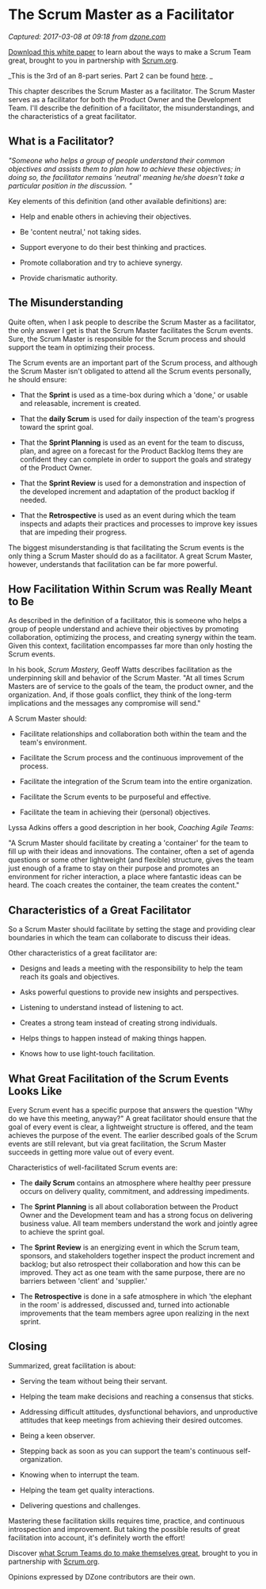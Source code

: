 # The Scrum Master as a Facilitator

_Captured: 2017-03-08 at 09:18 from [dzone.com](https://dzone.com/articles/the-8-stances-of-a-scrum-master-part-iii)_

[Download this white paper](https://dzone.com/go?i=150025&u=https%3A%2F%2Fwww.scrum.org%2FAbout%2FAll-Articles%2FarticleType%2FArticleView%2FarticleId%2F1029%2FCharacteristics-of-a-Great-Scrum-Team%3Futm_source%3DDZone%26utm_medium%3DArticle%26utm_campaign%3DGreatScrumTeam) to learn about the ways to make a Scrum Team great, brought to you in partnership with [Scrum.org](https://dzone.com/go?i=150025&u=https%3A%2F%2Fwww.scrum.org%2FAbout%2FAll-Articles%2FarticleType%2FArticleView%2FarticleId%2F1029%2FCharacteristics-of-a-Great-Scrum-Team%3Futm_source%3DDZone%26utm_medium%3DArticle%26utm_campaign%3DGreatScrumTeam).

_This is the 3rd of an 8-part series. Part 2 can be found [here](https://dzone.com/articles/the-8-stances-of-a-scrum-master-part-2). _

This chapter describes the Scrum Master as a facilitator. The Scrum Master serves as a facilitator for both the Product Owner and the Development Team. I'll describe the definition of a facilitator, the misunderstandings, and the characteristics of a great facilitator.

## What is a Facilitator?

_"Someone who helps a group of people understand their common objectives and assists them to plan how to achieve these objectives; in doing so, the facilitator remains 'neutral' meaning he/she doesn't take a particular position in the discussion. "_

Key elements of this definition (and other available definitions) are:

  * Help and enable others in achieving their objectives.

  * Be 'content neutral,' not taking sides.

  * Support everyone to do their best thinking and practices.

  * Promote collaboration and try to achieve synergy.

  * Provide charismatic authority.

## The Misunderstanding

Quite often, when I ask people to describe the Scrum Master as a facilitator, the only answer I get is that the Scrum Master facilitates the Scrum events. Sure, the Scrum Master is responsible for the Scrum process and should support the team in optimizing their process.

The Scrum events are an important part of the Scrum process, and although the Scrum Master isn't obligated to attend all the Scrum events personally, he should ensure:

  * That the **Sprint** is used as a time-box during which a 'done,' or usable and releasable, increment is created.

  * That the **daily Scrum** is used for daily inspection of the team's progress toward the sprint goal.

  * That the **Sprint Planning** is used as an event for the team to discuss, plan, and agree on a forecast for the Product Backlog Items they are confident they can complete in order to support the goals and strategy of the Product Owner.

  * That the **Sprint Review** is used for a demonstration and inspection of the developed increment and adaptation of the product backlog if needed.

  * That the **Retrospective** is used as an event during which the team inspects and adapts their practices and processes to improve key issues that are impeding their progress.

The biggest misunderstanding is that facilitating the Scrum events is the only thing a Scrum Master should do as a facilitator. A great Scrum Master, however, understands that facilitation can be far more powerful.

## How Facilitation Within Scrum was Really Meant to Be

As described in the definition of a facilitator, this is someone who helps a group of people understand and achieve their objectives by promoting collaboration, optimizing the process, and creating synergy within the team. Given this context, facilitation encompasses far more than only hosting the Scrum events.

In his book, _Scrum Mastery,_ Geoff Watts describes facilitation as the underpinning skill and behavior of the Scrum Master. "At all times Scrum Masters are of service to the goals of the team, the product owner, and the organization. And, if those goals conflict, they think of the long-term implications and the messages any compromise will send."

A Scrum Master should:

  * Facilitate relationships and collaboration both within the team and the team's environment.

  * Facilitate the Scrum process and the continuous improvement of the process.

  * Facilitate the integration of the Scrum team into the entire organization.

  * Facilitate the Scrum events to be purposeful and effective.

  * Facilitate the team in achieving their (personal) objectives.

Lyssa Adkins offers a good description in her book, _Coaching Agile Teams_:

"A Scrum Master should facilitate by creating a 'container' for the team to fill up with their ideas and innovations. The container, often a set of agenda questions or some other lightweight (and flexible) structure, gives the team just enough of a frame to stay on their purpose and promotes an environment for richer interaction, a place where fantastic ideas can be heard. The coach creates the container, the team creates the content."

## Characteristics of a Great Facilitator

So a Scrum Master should facilitate by setting the stage and providing clear boundaries in which the team can collaborate to discuss their ideas.

Other characteristics of a great facilitator are:

  * Designs and leads a meeting with the responsibility to help the team reach its goals and objectives.

  * Asks powerful questions to provide new insights and perspectives.

  * Listening to understand instead of listening to act.

  * Creates a strong team instead of creating strong individuals.

  * Helps things to happen instead of making things happen.

  * Knows how to use light-touch facilitation.

## What Great Facilitation of the Scrum Events Looks Like

Every Scrum event has a specific purpose that answers the question "Why do we have this meeting, anyway?" A great facilitator should ensure that the goal of every event is clear, a lightweight structure is offered, and the team achieves the purpose of the event. The earlier described goals of the Scrum events are still relevant, but via great facilitation, the Scrum Master succeeds in getting more value out of every event.

Characteristics of well-facilitated Scrum events are:

  * The **daily Scrum** contains an atmosphere where healthy peer pressure occurs on delivery quality, commitment, and addressing impediments.

  * The **Sprint Planning** is all about collaboration between the Product Owner and the Development team and has a strong focus on delivering business value. All team members understand the work and jointly agree to achieve the sprint goal.

  * The **Sprint Review** is an energizing event in which the Scrum team, sponsors, and stakeholders together inspect the product increment and backlog; but also retrospect their collaboration and how this can be improved. They act as one team with the same purpose, there are no barriers between 'client' and 'supplier.'

  * The **Retrospective** is done in a safe atmosphere in which 'the elephant in the room' is addressed, discussed and, turned into actionable improvements that the team members agree upon realizing in the next sprint.

## Closing

Summarized, great facilitation is about:

  * Serving the team without being their servant.

  * Helping the team make decisions and reaching a consensus that sticks.

  * Addressing difficult attitudes, dysfunctional behaviors, and unproductive attitudes that keep meetings from achieving their desired outcomes.

  * Being a keen observer.

  * Stepping back as soon as you can support the team's continuous self-organization.

  * Knowing when to interrupt the team.

  * Helping the team get quality interactions.

  * Delivering questions and challenges.

Mastering these facilitation skills requires time, practice, and continuous introspection and improvement. But taking the possible results of great facilitation into account, it's definitely worth the effort!

Discover [what Scrum Teams do to make themselves great](https://dzone.com/go?i=150024&u=https%3A%2F%2Fwww.scrum.org%2FAbout%2FAll-Articles%2FarticleType%2FArticleView%2FarticleId%2F1029%2FCharacteristics-of-a-Great-Scrum-Team%3Futm_source%3DDZone%26utm_medium%3DArticle%26utm_campaign%3DGreatScrumTeam), brought to you in partnership with [Scrum.org](https://dzone.com/go?i=150024&u=https%3A%2F%2Fwww.scrum.org%2FAbout%2FAll-Articles%2FarticleType%2FArticleView%2FarticleId%2F1029%2FCharacteristics-of-a-Great-Scrum-Team%3Futm_source%3DDZone%26utm_medium%3DArticle%26utm_campaign%3DGreatScrumTeam).

Opinions expressed by DZone contributors are their own.

